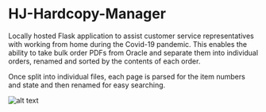 # HJ-Hardcopy-Manager

Locally hosted Flask application to assist customer service representatives with working from home during the Covid-19 pandemic. This enables the ability to take bulk order PDFs from Oracle and separate them into individual orders, renamed and sorted by the contents of each order.  

Once split into individual files, each page is parsed for the item numbers and state and then renamed for easy searching.

![alt text](https://imgur.com/a/IPGAAHk "Screenshot")
